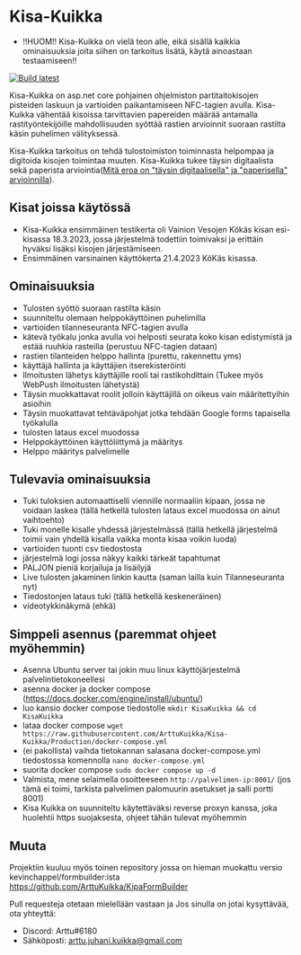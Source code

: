 # Kisa-Kuikka




- !!HUOM!! Kisa-Kuikka on vielä teon alle, eikä sisällä kaikkia ominaisuuksia joita siihen on tarkoitus lisätä, käytä ainoastaan testaamiseen!!

[![Build latest](https://github.com/ArttuKuikka/Kisa-Kuikka/actions/workflows/PublishPackage.yml/badge.svg)](https://github.com/ArttuKuikka/Kisa-Kuikka/actions/workflows/PublishPackage.yml)

Kisa-Kuikka on asp.net core pohjainen ohjelmiston partitaitokisojen pisteiden laskuun ja vartioiden paikantamiseen NFC-tagien avulla. Kisa-Kuikka vähentää kisoissa tarvittavien papereiden määrää antamalla rastityöntekijöille mahdollisuuden syöttää rastien arvioinnit suoraan rastilta käsin puhelimen välityksessä.

Kisa-Kuikka tarkoitus on tehdä tulostoimiston toiminnasta helpompaa ja digitoida kisojen toimintaa muuten. Kisa-Kuikka tukee täysin digitaalista sekä paperista arviointia([Mitä eroa on "täysin digitaalisella" ja "paperisella" arvioinnilla](https://github.com/ArttuKuikka/Kisa-Kuikka/wiki/Mit%C3%A4-eroa-on-%22t%C3%A4ysin-digitaalisella%22-ja-%22paperisella%22-arvioinnilla)).

## Kisat joissa käytössä
- Kisa-Kuikka ensimmäinen testikerta oli Vainion Vesojen Kökäs kisan esi-kisassa 18.3.2023, jossa järjestelmä todettiin toimivaksi ja erittäin hyväksi lisäksi kisojen järjestämiseen.
- Ensimmäinen varsinainen käyttökerta 21.4.2023 KöKäs kisassa.

## Ominaisuuksia
- Tulosten syöttö suoraan rastilta käsin
- suunniteltu olemaan helppokäyttöinen puhelimilla
- vartioiden tilanneseuranta NFC-tagien avulla
- kätevä työkalu jonka avulla voi helposti seurata koko kisan edistymistä ja estää ruuhkia rasteilla (perustuu NFC-tagien dataan)
- rastien tilanteiden helppo hallinta (purettu, rakennettu yms)
- käyttäjä hallinta ja käyttäjien itserekisteröinti
- Ilmoitusten lähetys käyttäjille rooli tai rastikohdittain (Tukee myös WebPush ilmoitusten lähetystä)
- Täysin muokkattavat roolit jolloin käyttäjillä on oikeus vain määritettyihin asioihin
- Täysin muokattavat tehtäväpohjat jotka tehdään Google forms tapaisella työkalulla
- tulosten lataus excel muodossa
- Helppokäyttöinen käyttöliittymä ja määritys
- Helppo määritys palvelimelle



## Tulevavia ominaisuuksia
- Tuki tuloksien automaattiselli viennille normaaliin kipaan, jossa ne voidaan laskea (tällä hetkellä tulosten lataus excel muodossa on ainut vaihtoehto)
- Tuki monelle kisalle yhdessä järjestelmässä (tällä hetkellä järjestelmä toimii vain yhdellä kisalla vaikka monta kisaa voikin luoda)
- vartioiden tuonti csv tiedostosta
- järjestelmä logi jossa näkyy kaikki tärkeät tapahtumat
- PALJON pieniä korjailuja ja lisäilyjä
- Live tulosten jakaminen linkin kautta (saman lailla kuin Tilanneseuranta nyt)
- Tiedostonjen lataus tuki (tällä hetkellä keskeneräinen)
- videotykkinäkymä (ehkä)




## Simppeli asennus (paremmat ohjeet myöhemmin)
- Asenna Ubuntu server tai jokin muu linux käyttöjärjestelmä palvelintietokoneellesi
- asenna docker ja docker compose (https://docs.docker.com/engine/install/ubuntu/)
- luo kansio docker compose tiedostolle `mkdir KisaKuikka && cd KisaKuikka`
- lataa docker compose `wget https://raw.githubusercontent.com/ArttuKuikka/Kisa-Kuikka/Production/docker-compose.yml`
- (ei pakollista) vaihda tietokannan salasana docker-compose.yml tiedostossa komennolla `nano docker-compose.yml`
- suorita docker compose `sudo docker compose up -d`
- Valmista, mene selaimella osoitteeseen `http://palvelimen-ip:8001/` (jos tämä ei toimi, tarkista palvelimen palomuurin asetukset ja salli portti 8001)
- Kisa Kuikka on suunniteltu käytettäväksi reverse proxyn kanssa, joka huolehtii https suojaksesta, ohjeet tähän tulevat myöhemmin


## Muuta
Projektiin kuuluu myös toinen repository jossa on hieman muokattu versio kevinchappel/formbuilder:ista https://github.com/ArttuKuikka/KipaFormBuilder


Pull requesteja otetaan mielellään vastaan ja Jos sinulla on jotai kysyttävää, ota yhteyttä:
- Discord: Arttu#6180
- Sähköposti: arttu.juhani.kuikka@gmail.com
